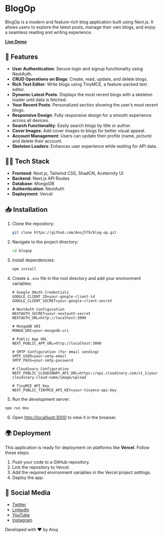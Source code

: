# BlogOp

BlogOp is a modern and feature-rich blog application built using Next.js. It allows users to explore the latest posts, manage their own blogs, and enjoy a seamless reading and writing experience.

[**Live Demo**](https://blogop.vercel.app)

## 🚀 Features

- **User Authentication**: Secure login and signup functionality using NextAuth.
- **CRUD Operations on Blogs**: Create, read, update, and delete blogs.
- **Rich Text Editor**: Write blogs using TinyMCE, a feature-packed text editor.
- **Dynamic Latest Posts**: Displays the most recent blogs with a skeleton loader until data is fetched.
- **Your Recent Posts**: Personalized section showing the user’s most recent blogs.
- **Responsive Design**: Fully responsive design for a smooth experience across all devices.
- **Search Functionality**: Easily search blogs by title or author.
- **Cover Images**: Add cover images to blogs for better visual appeal.
- **Account Management**: Users can update their profile (name, picture) and delete their account.
- **Skeleton Loaders**: Enhances user experience while waiting for API data.

## 🧑‍💻 Tech Stack

- **Frontend**: Next.js, Tailwind CSS, ShadCN, Aceternity UI
- **Backend**: Next.js API Routes
- **Database**: MongoDB
- **Authentication**: NextAuth
- **Deployment**: Vercel

## 📥 Installation

1. Clone the repository:

   ```bash
   git clone https://github.com/Anuj579/blog-op.git
   ```

2. Navigate to the project directory:

   ```bash
   cd blogop
   ```

3. Install dependencies:

   ```bash
   npm install
   ```

4. Create a `.env` file in the root directory and add your environment variables:

   ```env
   # Google OAuth Credentials
   GOOGLE_CLIENT_ID=your-google-client-id
   GOOGLE_CLIENT_SECRET=your-google-client-secret

   # NextAuth Configuration
   NEXTAUTH_SECRET=your-nextauth-secret
   NEXTAUTH_URL=http://localhost:3000

   # MongoDB URI
   MONGO_URI=your-mongodb-uri

   # Public App URL
   NEXT_PUBLIC_APP_URL=http://localhost:3000

   # SMTP Configuration (for email sending)
   SMTP_USER=your-smtp-email
   SMTP_PASS=your-smtp-password

   # Cloudinary Configuration
   NEXT_PUBLIC_CLOUDINARY_API_URL=https://api.cloudinary.com/v1_1/your-cloudinary-cloud-name/image/upload

   # TinyMCE API Key
   NEXT_PUBLIC_TINYMCE_API_KEY=your-tinymce-api-key
   ```

5. Run the development server:

```bash
npm run dev
```

6. Open [http://localhost:3000](http://localhost:3000) to view it in the browser.

## 🌍 Deployment

This application is ready for deployment on platforms like **Vercel**. Follow these steps:

1. Push your code to a GitHub repository.
2. Link the repository to Vercel.
3. Add the required environment variables in the Vercel project settings.
4. Deploy the app.

## 📱 Social Media

- [Twitter](https://x.com/anujbuilds)
- [LinkedIn](https://www.linkedin.com/in/anujchaudhary549/)
- [YouTube](https://www.youtube.com/@anujbuilds)
- [Instagram](https://www.instagram.com/anujbuilds)

Developed with ❤️ by Anuj
